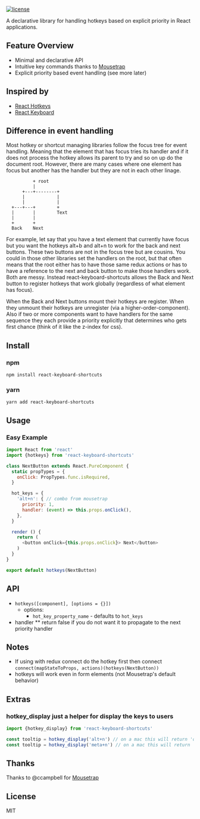 [![license](https://img.shields.io/github/license/mashape/apistatus.svg)](https://github.com/CurtisHumphrey/react-keyboard-shortcuts/blob/master/LICENSE)

A declarative library for handling hotkeys based on explicit priority in React applications.

## Feature Overview

- Minimal and declarative API
- Intuitive key commands thanks to [Mousetrap](https://github.com/ccampbell/mousetrap)
- Explicit priority based event handling (see more later)

## Inspired by

- [React Hotkeys](https://github.com/greena13/react-hotkeys)
- [React Keyboard](https://github.com/ruanyl/react-keyboard)

## Difference in event handling

  Most hotkey or shortcut managing libraries follow the focus tree for event handling. Meaning that the element that has
focus tries its handler and if it does not process the hotkey allows its parent to try and so on up do the document root.
However, there are many cases where one element has focus but another has the handler but they are not in each other
linage. 
  
```
          + root
          |
      +---+--------+
      |            |
      |            |
  +---+---+        +
  |       |        Text
  |       |
  +       +
  Back    Next
```

For example, let say that you have a text element that currently have focus but you want the hotkeys alt+b and 
alt+n to work for the back and next buttons.  These two buttons are not in the focus tree but are cousins.
You could in those other libraries set the handlers on the root, but that often means that the root either has to have those 
same redux actions or has to have a reference to the next and back button to make those handlers work. Both are messy. 
Instead react-keyboard-shortcuts allows the Back and Next button to register hotkeys that work globally (regardless of what element 
has focus). 

When the Back and Next buttons mount their hotkeys are register.  When they unmount their hotkeys are unregister 
(via a higher-order-component).  Also if two or more components want to have handlers for the same sequence they each 
provide a priority explicitly that determines who gets first chance (think of it like the z-index for css).  

## Install

### npm
```npm install react-keyboard-shortcuts```

### yarn
```yarn add react-keyboard-shortcuts```

## Usage

### Easy Example

```javascript
import React from 'react'
import {hotkeys} from 'react-keyboard-shortcuts'

class NextButton extends React.PureComponent {
  static propTypes = {
    onClick: PropTypes.func.isRequired,
  }

  hot_keys = {
    'alt+n': { // combo from mousetrap
      priority: 1,
      handler: (event) => this.props.onClick(),
    },
  }

  render () {
    return (
      <button onClick={this.props.onClick}> Next</button>
    )
  }
}

export default hotkeys(NextButton)
```

## API

* ```hotkeys([component], [options = {}])```
  * options:
    * ```hot_key_property_name``` - defaults to ```hot_keys```
* handler
** return false if you do not want it to propagate to the next priority handler

## Notes

* If using with redux connect do the hotkey first then connect
  ```connect(mapStateToProps, actions)(hotkeys(NextButton))```
* hotkeys will work even in form elements (not Mousetrap's default behavior)


## Extras

### hotkey_display just a helper for display the keys to users
```javascript
import {hotkey_display} from 'react-keyboard-shortcuts'

const tooltip = hotkey_display('alt+n') // on a mac this will return 'option'
const tooltip = hotkey_display('meta+n') // on a mac this will return '⌘'
```


## Thanks

Thanks to @ccampbell for [Mousetrap](https://github.com/ccampbell/mousetrap)


## License

MIT